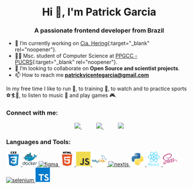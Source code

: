 <h1 align="center">Hi 👋, I'm Patrick Garcia</h1>

<h3 align="center">A passionate frontend developer from Brazil</h3> 

- 🔭 I’m currently working on [Cia. Hering](https://ciahering.com.br/){:target="_blank" rel="noopener"}.
- :man_student: Msc. student of Computer Science at [PPGCC - PUCRS](https://github.com/ppgcc){:target="_blank" rel="noopener"}.
- 👯 I’m looking to collaborate on **Open Source and scientist projects**. 
- 📫 How to reach me **patrickvicentegarcia@gmail.com**

In my free time I like to run :running:, to training :muscle:, to watch and to practice sports :soccer::surfer::football:, to listen to music :musical_note: and play games :video_game:.

<h3 align="left">Connect with me:</h3>
<p align="center">
<a href="https://github.com/trickvg" target="_blank">
        <img  src="https://img.shields.io/badge/github-%23100000.svg?&style=for-the-badge&logo=github&logoColor=white&link=mailto:https://github.com/trickvg">
    </a>
    &nbsp;&nbsp;&nbsp;&nbsp;&nbsp;&nbsp;&nbsp;&nbsp;&nbsp;
    <a href="mailto:patrickvicentegarcia@gmail.com">
        <img src="https://img.shields.io/badge/gmail-D14836?&style=for-the-badge&logo=gmail&logoColor=white&link=mailto:patrickvicentegarcia@gmail.com">
    </a>
    &nbsp;&nbsp;&nbsp;&nbsp;&nbsp;&nbsp;&nbsp;&nbsp;&nbsp;
    <a href="https://www.linkedin.com/in/patrick-vicente-garcia/" target="_blank">
        <img src="https://img.shields.io/badge/linkedin-%230077B5.svg?&style=for-the-badge&logo=linkedin&logoColor=white&link=mailto:https://www.linkedin.com/in/patrick-vicente-garcia/">
    </a>
</p>


<h3 align="left">Languages and Tools:</h3>
<p align="left"> <a href="https://www.w3schools.com/css/" target="_blank" rel="noreferrer"> <img src="https://raw.githubusercontent.com/devicons/devicon/master/icons/css3/css3-original-wordmark.svg" alt="css3" width="40" height="40"/> </a> <a href="https://www.docker.com/" target="_blank" rel="noreferrer"> <img src="https://raw.githubusercontent.com/devicons/devicon/master/icons/docker/docker-original-wordmark.svg" alt="docker" width="40" height="40"/> </a> <a href="https://www.figma.com/" target="_blank" rel="noreferrer"> <img src="https://www.vectorlogo.zone/logos/figma/figma-icon.svg" alt="figma" width="40" height="40"/> </a> <a href="https://www.w3.org/html/" target="_blank" rel="noreferrer"> <img src="https://raw.githubusercontent.com/devicons/devicon/master/icons/html5/html5-original-wordmark.svg" alt="html5" width="40" height="40"/> </a> <a href="https://developer.mozilla.org/en-US/docs/Web/JavaScript" target="_blank" rel="noreferrer"> <img src="https://raw.githubusercontent.com/devicons/devicon/master/icons/javascript/javascript-original.svg" alt="javascript" width="40" height="40"/> </a> <a href="https://www.mysql.com/" target="_blank" rel="noreferrer"> <img src="https://raw.githubusercontent.com/devicons/devicon/master/icons/mysql/mysql-original-wordmark.svg" alt="mysql" width="40" height="40"/> </a> <a href="https://nextjs.org/" target="_blank" rel="noreferrer"> <img src="https://cdn.worldvectorlogo.com/logos/nextjs-2.svg" alt="nextjs" width="40" height="40"/> </a> <a href="https://www.python.org" target="_blank" rel="noreferrer"> <img src="https://raw.githubusercontent.com/devicons/devicon/master/icons/python/python-original.svg" alt="python" width="40" height="40"/> </a> <a href="https://reactjs.org/" target="_blank" rel="noreferrer"> <img src="https://raw.githubusercontent.com/devicons/devicon/master/icons/react/react-original-wordmark.svg" alt="react" width="40" height="40"/> </a> <a href="https://sass-lang.com" target="_blank" rel="noreferrer"> <img src="https://raw.githubusercontent.com/devicons/devicon/master/icons/sass/sass-original.svg" alt="sass" width="40" height="40"/> </a> <a href="https://www.selenium.dev" target="_blank" rel="noreferrer"> <img src="https://raw.githubusercontent.com/detain/svg-logos/780f25886640cef088af994181646db2f6b1a3f8/svg/selenium-logo.svg" alt="selenium" width="40" height="40"/> </a> <a href="https://www.typescriptlang.org/" target="_blank" rel="noreferrer"> <img src="https://raw.githubusercontent.com/devicons/devicon/master/icons/typescript/typescript-original.svg" alt="typescript" width="40" height="40"/> </a> </p>

<!--
**trickvg/trickvg** is a ✨ _special_ ✨ repository because its `README.md` (this file) appears on your GitHub profile.
